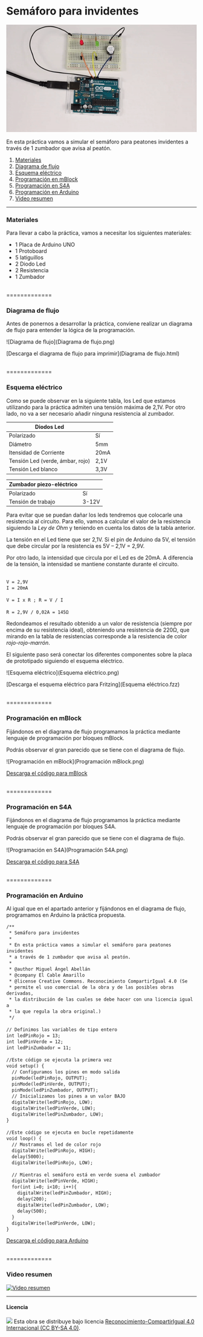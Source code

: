 # Semáforo para invidentes

![Animación](Animación.gif)

En esta práctica vamos a simular el semáforo para peatones invidentes a través de 1 zumbador que avisa al peatón.

1.	[Materiales](#materiales)
2.	[Diagrama de flujo](#diagrama-de-flujo)
3.	[Esquema eléctrico](#esquema-eléctrico)
4.	[Programación en mBlock](#programación-en-mBlock)
5.	[Programación en S4A](#programación-en-s4a)
6.	[Programación en Arduino](#programación-en-arduino)
7.  [Video resumen](#video-resumen)



***



### Materiales

Para llevar a cabo la práctica, vamos a necesitar los siguientes materiales:
- 1 Placa de Arduino UNO
- 1 Protoboard
- 5 latiguillos
- 2 Diodo Led
- 2 Resistencia
- 1 Zumbador



<br />
=============
<br />



### Diagrama de flujo

Antes de ponernos a desarrollar la práctica, conviene realizar un diagrama de flujo para entender la lógica de la programación.

![Diagrama de flujo](Diagrama de flujo.png)

[Descarga el diagrama de flujo para imprimir](Diagrama de flujo.html)



<br />
=============
<br />



### Esquema eléctrico

Como se puede observar en la siguiente tabla, los Led que estamos utilizando para la práctica admiten una tensión máxima de 2,1V. Por otro lado, no va a ser necesario añadir ninguna resistencia al zumbador.

| Diodos Led                       |        |
| -------------------------------- | ------ |
| Polarizado                       | Sí     |
| Diámetro                         | 5mm    |
| Itensidad de Corriente           | 20mA   |
| Tensión Led (verde, ámbar, rojo) | 2,1V   |
| Tensión Led blanco               | 3,3V   |

| Zumbador piezo-eléctrico         |       |
| -------------------------------- | ----- |
| Polarizado                       | Sí    |
| Tensión de trabajo               | 3-12V |

Para evitar que se puedan dañar los leds tendremos que colocarle una resistencia al circuito. Para ello, vamos a calcular el valor de la resistencia siguiendo la *Ley de Ohm* y teniendo en cuenta los datos de la tabla anterior.

La tensión en el Led tiene que ser 2,1V. Si el pin de Arduino da 5V, el tensión que debe circular por la resistencia es 5V – 2,1V = 2,9V. 

Por otro lado, la intensidad que circula por el Led es de 20mA. A diferencia de la tensión, la intensidad se mantiene constante durante el circuito.


```

V = 2,9V
I = 20mA

V = I x R ; R = V / I

R = 2,9V / 0,02A = 145Ω 

```

Redondeamos el resultado obtenido a un valor de resistencia (siempre por encima de su resistencia ideal), obteniendo una resistencia de 220Ω, que mirando en la tabla de resistencias corresponde a la resistencia de color *rojo-rojo-marrón*.

El siguiente paso será conectar los diferentes componentes sobre la placa de prototipado siguiendo el esquema eléctrico.

![Esquema eléctrico](Esquema eléctrico.png)

[Descarga el esquema eléctrico para Fritzing](Esquema eléctrico.fzz)



<br />
=============
<br />



### Programación en mBlock

Fijándonos en el diagrama de flujo programamos la práctica mediante lenguaje de programación por bloques mBlock. 

Podrás observar el gran parecido que se tiene con el diagrama de flujo.

![Programación en mBlock](Programación mBlock.png)

[Descarga el código para mBlock](mBlock.sb2)



<br />
=============
<br />



### Programación en S4A

Fijándonos en el diagrama de flujo programamos la práctica mediante lenguaje de programación por bloques S4A. 

Podrás observar el gran parecido que se tiene con el diagrama de flujo.

![Programación en S4A](Programación S4A.png)

[Descarga el código para S4A](S4A.sb)



<br />
=============
<br />



### Programación en Arduino

Al igual que en el apartado anterior y fijándonos en el diagrama de flujo, programamos en Arduino la práctica propuesta.

```
/**
 * Semáforo para invidentes
 *
 * En esta práctica vamos a simular el semáforo para peatones invidentes 
 * a través de 1 zumbador que avisa al peatón.
 *
 * @author Miguel Ángel Abellán
 * @company El Cable Amarillo
 * @license Creative Commons. Reconocimiento CompartirIgual 4.0 (Se
 * permite el uso comercial de la obra y de las posibles obras derivadas,
 * la distribución de las cuales se debe hacer con una licencia igual a
 * la que regula la obra original.)
 */

// Definimos las variables de tipo entero
int ledPinRojo = 13;
int ledPinVerde = 12;
int ledPinZumbador = 11;

//Este código se ejecuta la primera vez
void setup() {
  // Configuramos los pines en modo salida
  pinMode(ledPinRojo, OUTPUT);
  pinMode(ledPinVerde, OUTPUT);
  pinMode(ledPinZumbador, OUTPUT);
  // Inicializamos los pines a un valor BAJO
  digitalWrite(ledPinRojo, LOW);
  digitalWrite(ledPinVerde, LOW);
  digitalWrite(ledPinZumbador, LOW);
}

//Este código se ejecuta en bucle repetidamente
void loop() {
  // Mostramos el led de color rojo
  digitalWrite(ledPinRojo, HIGH);
  delay(5000);
  digitalWrite(ledPinRojo, LOW);
  
  // Mientras el semáforo está en verde suena el zumbador
  digitalWrite(ledPinVerde, HIGH);
  for(int i=0; i<10; i++){
    digitalWrite(ledPinZumbador, HIGH);
    delay(200);
    digitalWrite(ledPinZumbador, LOW);
    delay(500);
  }
  digitalWrite(ledPinVerde, LOW);
}
```

[Descarga el código para Arduino](Arduino/Arduino.ino)



<br />
=============
<br />



### Video resumen

[![Video resumen](https://i.ytimg.com/vi_webp/wJ3vcopm6rQ/maxresdefault.webp)](https://youtu.be/wJ3vcopm6rQ)



***



#### Licencia

<img src="http://i.creativecommons.org/l/by-sa/4.0/88x31.png" /> Esta obra se distribuye bajo licencia [Reconocimiento-CompartirIgual 4.0 Internacional (CC BY-SA 4.0)](https://creativecommons.org/licenses/by-sa/4.0/deed.es_ES).
